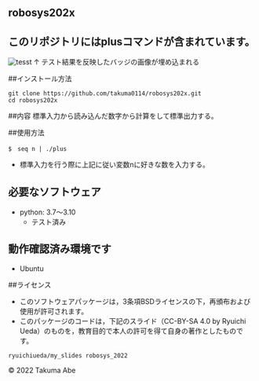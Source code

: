 ## robosys202x
## このリポジトリにはplusコマンドが含まれています。
![tesst](https://github.com/takumaabe/robosys202x/actions/workflows/test.yml/badge.svg)
↑ テスト結果を反映したバッジの画像が埋め込まれる

##インストール方法
```
git clone https://github.com/takuma0114/robosys202x.git
cd robosys202x
```

##内容
標準入力から読み込んだ数字から計算をして標準出力する。

##使用方法
```
$　seq n | ./plus 
```
* 標準入力を行う際に上記に従い変数nに好きな数を入力する。

## 必要なソフトウェア
* python: 3.7～3.10
  * テスト済み

## 動作確認済み環境です
* Ubuntu

##ライセンス
* このソフトウェアパッケージは，3条項BSDライセンスの下，再頒布および使用が許可されます。
* このパッケージのコードは，下記のスライド（CC-BY-SA 4.0 by Ryuichi Ueda）のものを，教育目的で本人の許可を得て自身の著作としたものです。
```
ryuichiueda/my_slides robosys_2022
```
© 2022 Takuma Abe
